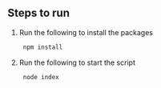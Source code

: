 ## Steps to run
1. Run the following to install the packages
   ``` bash
    npm install
   ```
2. Run the following to start the script
   ``` bash
    node index
   ```
